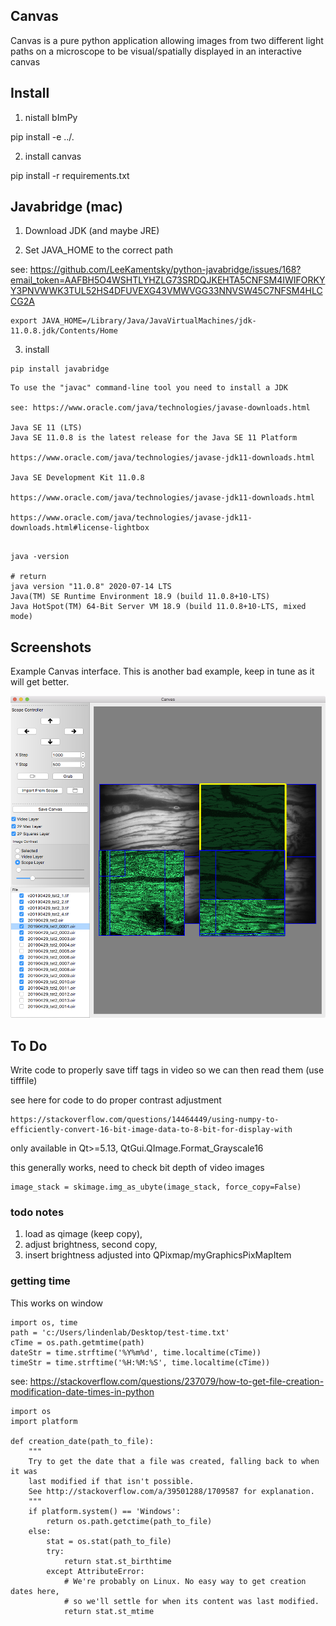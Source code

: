 
## Canvas

Canvas is a pure python application allowing images from two different light paths on a microscope to be visual/spatially displayed in an interactive canvas

## Install

1) nistall bImPy

pip install -e ../.

2) install canvas

pip install -r requirements.txt

## Javabridge (mac)

1) Download JDK (and maybe JRE)

2) Set JAVA_HOME to the correct path

see: https://github.com/LeeKamentsky/python-javabridge/issues/168?email_token=AAFBH5O4WSHTLYHZLG73SRDQJKEHTA5CNFSM4IWIFORKYY3PNVWWK3TUL52HS4DFUVEXG43VMWVGG33NNVSW45C7NFSM4HLCCG2A

```
export JAVA_HOME=/Library/Java/JavaVirtualMachines/jdk-11.0.8.jdk/Contents/Home
```

3) install

```
pip install javabridge
```
```
To use the "javac" command-line tool you need to install a JDK

see: https://www.oracle.com/java/technologies/javase-downloads.html

Java SE 11 (LTS)
Java SE 11.0.8 is the latest release for the Java SE 11 Platform

https://www.oracle.com/java/technologies/javase-jdk11-downloads.html

Java SE Development Kit 11.0.8

https://www.oracle.com/java/technologies/javase-jdk11-downloads.html

https://www.oracle.com/java/technologies/javase-jdk11-downloads.html#license-lightbox


```

```
java -version

# return
java version "11.0.8" 2020-07-14 LTS
Java(TM) SE Runtime Environment 18.9 (build 11.0.8+10-LTS)
Java HotSpot(TM) 64-Bit Server VM 18.9 (build 11.0.8+10-LTS, mixed mode)

```
## Screenshots

Example Canvas interface. This is another bad example, keep in tune as it will get better.

<!-- <IMG SRC="https://github.com/cudmore/bImPy/blob/master/docs/img/canvas-example.png"> -->
<IMG WIDTH=600 SRC="../docs/img/canvas-example.png">

## To Do

Write code to properly save tiff tags in video so we can then read them (use tifffile)
 
see here for code to do proper contrast adjustment

```
https://stackoverflow.com/questions/14464449/using-numpy-to-efficiently-convert-16-bit-image-data-to-8-bit-for-display-with
```

only available in Qt>=5.13, QtGui.QImage.Format_Grayscale16

this generally works, need to check bit depth of video images
```
image_stack = skimage.img_as_ubyte(image_stack, force_copy=False)
```

### todo notes

1) load as qimage (keep copy),
2) adjust brightness, second copy,
3) insert brightness adjusted into QPixmap/myGraphicsPixMapItem

### getting time

This works on window

```
import os, time
path = 'c:/Users/lindenlab/Desktop/test-time.txt'
cTime = os.path.getmtime(path)
dateStr = time.strftime('%Y%m%d', time.localtime(cTime))
timeStr = time.strftime('%H:%M:%S', time.localtime(cTime))
```

see: https://stackoverflow.com/questions/237079/how-to-get-file-creation-modification-date-times-in-python

```
import os
import platform

def creation_date(path_to_file):
    """
    Try to get the date that a file was created, falling back to when it was
    last modified if that isn't possible.
    See http://stackoverflow.com/a/39501288/1709587 for explanation.
    """
    if platform.system() == 'Windows':
        return os.path.getctime(path_to_file)
    else:
        stat = os.stat(path_to_file)
        try:
            return stat.st_birthtime
        except AttributeError:
            # We're probably on Linux. No easy way to get creation dates here,
            # so we'll settle for when its content was last modified.
            return stat.st_mtime
```
